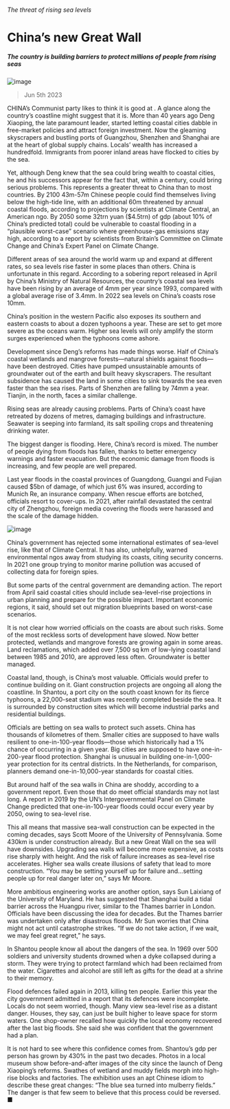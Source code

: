 ###### The threat of rising sea levels
# China’s new Great Wall 
##### The country is building barriers to protect millions of people from rising seas 
![image](images/20230610_CNP001.jpg) 
> Jun 5th 2023 
CHINA’s Communist party likes to think it is good at . A glance along the country’s coastline might suggest that it is. More than 40 years ago Deng Xiaoping, the late paramount leader, started letting coastal cities dabble in free-market policies and attract foreign investment. Now the gleaming skyscrapers and bustling ports of Guangzhou, Shenzhen and Shanghai are at the heart of global supply chains. Locals’ wealth has increased a hundredfold. Immigrants from poorer inland areas have flocked to cities by the sea.
Yet, although Deng knew that the sea could bring wealth to coastal cities, he and his successors appear  for the fact that, within a century,  could bring serious problems. This represents a greater threat to China than to most countries. By 2100 43m-57m Chinese people could find themselves living below the high-tide line, with an additional 60m threatened by annual coastal floods, according to projections by scientists at Climate Central, an American ngo. By 2050 some 32trn yuan ($4.5trn) of gdp (about 10% of China’s predicted total) could be vulnerable to coastal flooding in a “plausible worst-case” scenario where greenhouse-gas emissions stay high, according to a report by scientists from Britain’s Committee on Climate Change and China’s Expert Panel on Climate Change.
Different areas of sea around the world warm up and expand at different rates, so sea levels rise faster in some places than others. China is unfortunate in this regard. According to a sobering report released in April by China’s Ministry of Natural Resources, the country’s coastal sea levels have been rising by an average of 4mm per year since 1993, compared with a global average rise of 3.4mm. In 2022 sea levels on China’s coasts rose 10mm. 
China’s position in the western Pacific also exposes its southern and eastern coasts to about a dozen typhoons a year. These are set to get more severe as the oceans warm. Higher sea levels will only amplify the storm surges experienced when the typhoons come ashore. 
Development since Deng’s reforms has made things worse. Half of China’s coastal wetlands and mangrove forests—natural shields against floods—have been destroyed. Cities have pumped unsustainable amounts of groundwater out of the earth and built heavy skyscrapers. The resultant subsidence has caused the land in some cities to sink towards the sea even faster than the sea rises. Parts of Shenzhen are falling by 74mm a year. Tianjin, in the north, faces a similar challenge. 
Rising seas are already causing problems. Parts of China’s coast have retreated by dozens of metres, damaging buildings and infrastructure. Seawater is seeping into farmland, its salt spoiling crops and threatening drinking water. 
The biggest danger is flooding. Here, China’s record is mixed. The number of people dying from floods has fallen, thanks to better emergency warnings and faster evacuation. But the economic damage from floods is increasing, and few people are well prepared. 
Last year floods in the coastal provinces of Guangdong, Guangxi and Fujian caused $5bn of damage, of which just 6% was insured, according to Munich Re, an insurance company. When rescue efforts are botched, officials resort to cover-ups. In 2021, after rainfall devastated the central city of Zhengzhou, foreign media covering the floods were harassed and the scale of the damage hidden. 
![image](images/20230610_CNM993.png) 

China’s government has rejected some international estimates of sea-level rise, like that of Climate Central. It has also, unhelpfully, warned environmental ngos away from studying its coasts, citing security concerns. In 2021 one group trying to monitor marine pollution was accused of collecting data for foreign spies. 
But some parts of the central government are demanding action. The report from April said coastal cities should include sea-level-rise projections in urban planning and prepare for the possible impact. Important economic regions, it said, should set out migration blueprints based on worst-case scenarios. 
It is not clear how worried officials on the coasts are about such risks. Some of the most reckless sorts of development have slowed. Now better protected, wetlands and mangrove forests are growing again in some areas. Land reclamations, which added over 7,500 sq km of low-lying coastal land between 1985 and 2010, are approved less often. Groundwater is better managed.
Coastal land, though, is China’s most valuable. Officials would prefer to continue building on it. Giant construction projects are ongoing all along the coastline. In Shantou, a port city on the south coast known for its fierce typhoons, a 22,000-seat stadium was recently completed beside the sea. It is surrounded by construction sites which will become industrial parks and residential buildings.
Officials are betting on sea walls to protect such assets. China has thousands of kilometres of them. Smaller cities are supposed to have walls resilient to one-in-100-year floods—those which historically had a 1% chance of occurring in a given year. Big cities are supposed to have one-in-200-year flood protection. Shanghai is unusual in building one-in-1,000-year protection for its central districts. In the Netherlands, for comparison, planners demand one-in-10,000-year standards for coastal cities. 
But around half of the sea walls in China are shoddy, according to a government report. Even those that do meet official standards may not last long. A report in 2019 by the UN’s Intergovernmental Panel on Climate Change predicted that one-in-100-year floods could occur every year by 2050, owing to sea-level rise. 
This all means that massive sea-wall construction can be expected in the coming decades, says Scott Moore of the University of Pennsylvania. Some 430km is under construction already. But a new Great Wall on the sea will have downsides. Upgrading sea walls will become more expensive, as costs rise sharply with height. And the risk of failure increases as sea-level rise accelerates. Higher sea walls create illusions of safety that lead to more construction. “You may be setting yourself up for failure and…setting people up for real danger later on,” says Mr Moore. 
More ambitious engineering works are another option, says Sun Laixiang of the University of Maryland. He has suggested that Shanghai build a tidal barrier across the Huangpu river, similar to the Thames barrier in London. Officials have been discussing the idea for decades. But the Thames barrier was undertaken only after disastrous floods. Mr Sun worries that China might not act until catastrophe strikes. “If we do not take action, if we wait, we may feel great regret,” he says.
In Shantou people know all about the dangers of the sea. In 1969 over 500 soldiers and university students drowned when a dyke collapsed during a storm. They were trying to protect farmland which had been reclaimed from the water. Cigarettes and alcohol are still left as gifts for the dead at a shrine to their memory. 
Flood defences failed again in 2013, killing ten people. Earlier this year the city government admitted in a report that its defences were incomplete. Locals do not seem worried, though. Many view sea-level rise as a distant danger. Houses, they say, can just be built higher to leave space for storm waters. One shop-owner recalled how quickly the local economy recovered after the last big floods. She said she was confident that the government had a plan.
It is not hard to see where this confidence comes from. Shantou’s gdp per person has grown by 430% in the past two decades. Photos in a local museum show before-and-after images of the city since the launch of Deng Xiaoping’s reforms. Swathes of wetland and muddy fields morph into high-rise blocks and factories. The exhibition uses an apt Chinese idiom to describe these great changes: “The blue sea turned into mulberry fields.” The danger is that few seem to believe that this process could be reversed. ■


